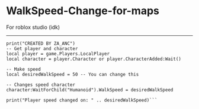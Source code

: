 # WalkSpeed-Change-for-maps
For roblox studio (idk)
____________________________________

```
print("CREATED BY ZA_ANC")
-- Get player and character
local player = game.Players.LocalPlayer
local character = player.Character or player.CharacterAdded:Wait()

-- Make speed
local desiredWalkSpeed = 50 -- You can change this

-- Changes speed character
character:WaitForChild("Humanoid").WalkSpeed = desiredWalkSpeed

print("Player speed changed on: " .. desiredWalkSpeed)```
